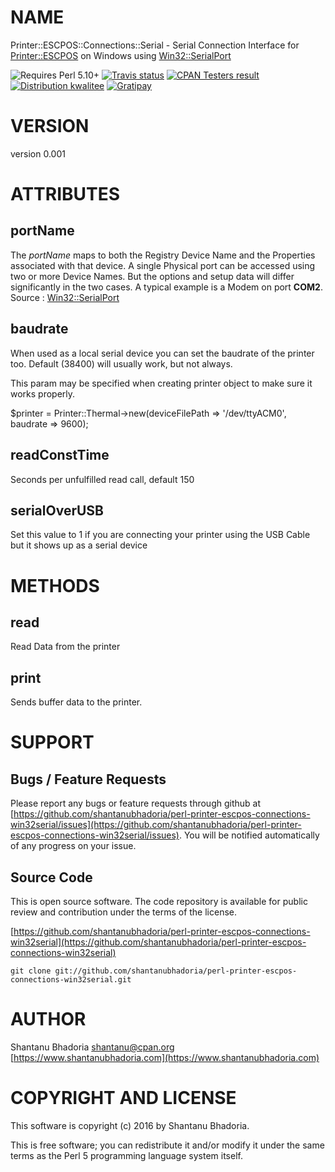 # NAME

Printer::ESCPOS::Connections::Serial - Serial Connection Interface for [Printer::ESCPOS](https://metacpan.org/pod/Printer::ESCPOS) on Windows using [Win32::SerialPort](https://metacpan.org/pod/Win32::SerialPort)

<div>
    <p>
    <img src="https://img.shields.io/badge/perl-5.10+-brightgreen.svg" alt="Requires Perl 5.10+" />
    <a href="https://travis-ci.org/shantanubhadoria/perl-Printer-ESCPOS-Connections-Win32Serial"><img src="https://api.travis-ci.org/shantanubhadoria/perl-Printer-ESCPOS-Connections-Win32Serial.svg?branch=build/master" alt="Travis status" /></a>
    <a href="http://matrix.cpantesters.org/?dist=Printer-ESCPOS-Connections-Win32Serial%200.001"><img src="https://badgedepot.code301.com/badge/cpantesters/Printer-ESCPOS-Connections-Win32Serial/0.001" alt="CPAN Testers result" /></a>
    <a href="http://cpants.cpanauthors.org/dist/Printer-ESCPOS-Connections-Win32Serial-0.001"><img src="https://badgedepot.code301.com/badge/kwalitee/Printer-ESCPOS-Connections-Win32Serial/0.001" alt="Distribution kwalitee" /></a>
    <a href="https://gratipay.com/shantanubhadoria"><img src="https://img.shields.io/gratipay/shantanubhadoria.svg" alt="Gratipay" /></a>
    </p>
</div>

# VERSION

version 0.001

# ATTRIBUTES

## portName 

The _portName_ maps to both the Registry Device Name and the Properties associated with that device. A single Physical port can be accessed using two or more Device Names. But the options and setup data will differ significantly in the two cases. A typical example is a Modem on port **COM2**. Source : [Win32::SerialPort](https://metacpan.org/pod/Win32::SerialPort)

## baudrate

When used as a local serial device you can set the baudrate of the printer too. Default (38400) will usually work, but not always. 

This param may be specified when creating printer object to make sure it works properly.

$printer = Printer::Thermal->new(deviceFilePath => '/dev/ttyACM0', baudrate => 9600);

## readConstTime

Seconds per unfulfilled read call, default 150 

## serialOverUSB

Set this value to 1 if you are connecting your printer using the USB Cable but it shows up as a serial device

# METHODS

## read

Read Data from the printer 

## print

Sends buffer data to the printer.

# SUPPORT

## Bugs / Feature Requests

Please report any bugs or feature requests through github at 
[https://github.com/shantanubhadoria/perl-printer-escpos-connections-win32serial/issues](https://github.com/shantanubhadoria/perl-printer-escpos-connections-win32serial/issues).
You will be notified automatically of any progress on your issue.

## Source Code

This is open source software.  The code repository is available for
public review and contribution under the terms of the license.

[https://github.com/shantanubhadoria/perl-printer-escpos-connections-win32serial](https://github.com/shantanubhadoria/perl-printer-escpos-connections-win32serial)

    git clone git://github.com/shantanubhadoria/perl-printer-escpos-connections-win32serial.git

# AUTHOR

Shantanu Bhadoria <shantanu@cpan.org> [https://www.shantanubhadoria.com](https://www.shantanubhadoria.com)

# COPYRIGHT AND LICENSE

This software is copyright (c) 2016 by Shantanu Bhadoria.

This is free software; you can redistribute it and/or modify it under
the same terms as the Perl 5 programming language system itself.
